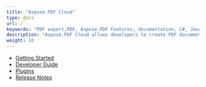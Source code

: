 ```yaml
---
title: "Aspose.PDF Cloud"
type: docs
url: /
keywords: "PDF expert,PDF, Aspose.PDF Features, documentation, C#, Java, Python, Go, Node.Js, convert pdf to excel, pdf to doc, pdf to ppt, pdf to html, pdf to tiff, pdf to svg, pdf to epub, pdf to latex"
description: "Aspose.PDF Cloud allows developers to create PDF documents, whether simple or complex.You can convert pdf to excel, pdf to doc, pdf to ppt, pdf to html, pdf to tiff, pdf to svg, pdf to epub, pdf to latex by using the SDKs in various languages such as, C#, Java, Python, Ruby, PHP, Node.js, Swift, Android and Go. It allows inserting tables, graphs, images, hyperlinks, custom fonts and more into PDF documents. Moreover, it is also possible to compress PDF documents. This Cloud API provides excellent security features to develop secure PDF documents. The most distinct feature is that it supports the creation of PDF documents through both an API and from XML templates."
weight: 10
---
```


- [Getting Started](/pdf/getting-started/)
- [Developer Guide](/pdf/developer-guide/)
- [Plugins](/pdf/plugins/)
- [Release Notes](/pdf/release-notes/)

